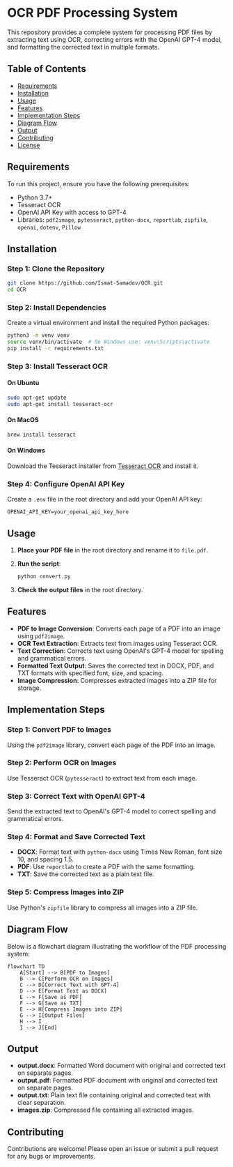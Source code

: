 # OCR PDF Processing System

This repository provides a complete system for processing PDF files by extracting text using OCR, correcting errors with the OpenAI GPT-4 model, and formatting the corrected text in multiple formats.

## Table of Contents

- [Requirements](#requirements)
- [Installation](#installation)
- [Usage](#usage)
- [Features](#features)
- [Implementation Steps](#implementation-steps)
- [Diagram Flow](#diagram-flow)
- [Output](#output)
- [Contributing](#contributing)
- [License](#license)

## Requirements

To run this project, ensure you have the following prerequisites:

- Python 3.7+
- Tesseract OCR
- OpenAI API Key with access to GPT-4
- Libraries: `pdf2image`, `pytesseract`, `python-docx`, `reportlab`, `zipfile`, `openai`, `dotenv`, `Pillow`

## Installation

### Step 1: Clone the Repository

```bash
git clone https://github.com/Ismat-Samadov/OCR.git
cd OCR
```

### Step 2: Install Dependencies

Create a virtual environment and install the required Python packages:

```bash
python3 -m venv venv
source venv/bin/activate  # On Windows use: venv\Scripts\activate
pip install -r requirements.txt
```

### Step 3: Install Tesseract OCR

#### On Ubuntu

```bash
sudo apt-get update
sudo apt-get install tesseract-ocr
```

#### On MacOS

```bash
brew install tesseract
```

#### On Windows

Download the Tesseract installer from [Tesseract OCR](https://github.com/tesseract-ocr/tesseract/wiki) and install it.

### Step 4: Configure OpenAI API Key

Create a `.env` file in the root directory and add your OpenAI API key:

```plaintext
OPENAI_API_KEY=your_openai_api_key_here
```

## Usage

1. **Place your PDF file** in the root directory and rename it to `file.pdf`.

2. **Run the script**:

   ```bash
   python convert.py
   ```

3. **Check the output files** in the root directory.

## Features

- **PDF to Image Conversion**: Converts each page of a PDF into an image using `pdf2image`.
- **OCR Text Extraction**: Extracts text from images using Tesseract OCR.
- **Text Correction**: Corrects text using OpenAI's GPT-4 model for spelling and grammatical errors.
- **Formatted Text Output**: Saves the corrected text in DOCX, PDF, and TXT formats with specified font, size, and spacing.
- **Image Compression**: Compresses extracted images into a ZIP file for storage.

## Implementation Steps

### Step 1: Convert PDF to Images

Using the `pdf2image` library, convert each page of the PDF into an image.

### Step 2: Perform OCR on Images

Use Tesseract OCR (`pytesseract`) to extract text from each image.

### Step 3: Correct Text with OpenAI GPT-4

Send the extracted text to OpenAI's GPT-4 model to correct spelling and grammatical errors.

### Step 4: Format and Save Corrected Text

- **DOCX**: Format text with `python-docx` using Times New Roman, font size 10, and spacing 1.5.
- **PDF**: Use `reportlab` to create a PDF with the same formatting.
- **TXT**: Save the corrected text as a plain text file.

### Step 5: Compress Images into ZIP

Use Python's `zipfile` library to compress all images into a ZIP file.

## Diagram Flow

Below is a flowchart diagram illustrating the workflow of the PDF processing system:

```mermaid
flowchart TD
    A[Start] --> B[PDF to Images]
    B --> C[Perform OCR on Images]
    C --> D[Correct Text with GPT-4]
    D --> E[Format Text as DOCX]
    E --> F[Save as PDF]
    F --> G[Save as TXT]
    E --> H[Compress Images into ZIP]
    G --> I[Output Files]
    H --> I
    I --> J[End]
```

## Output

- **output.docx**: Formatted Word document with original and corrected text on separate pages.
- **output.pdf**: Formatted PDF document with original and corrected text on separate pages.
- **output.txt**: Plain text file containing original and corrected text with clear separation.
- **images.zip**: Compressed file containing all extracted images.

## Contributing

Contributions are welcome! Please open an issue or submit a pull request for any bugs or improvements.